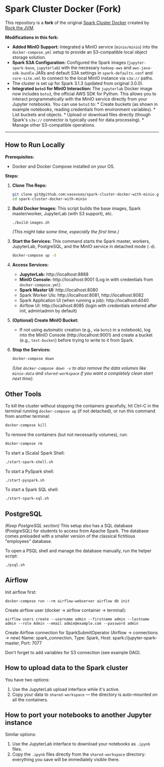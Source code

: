 # Spark Cluster Docker (Fork)

This repository is a **fork** of the original [Spark Cluster Docker](https://github.com/rockthejvm/spark-cluster-docker) created by [Rock the JVM](https://rockthejvm.com).

**Modifications in this fork:**

*   **Added MinIO Support:** Integrated a MinIO service (`minio/minio`) into the `docker-compose.yml` setup to provide an S3-compatible local object storage solution.
*   **Spark S3A Configuration:** Configured the Spark images (`jupyter-spark-base`, `jupyterlab`) with the necessary `hadoop-aws` and `aws-java-sdk-bundle` JARs and default S3A settings in `spark-defaults.conf` and `core-site.xml` to connect to the local MinIO instance via `s3a://` paths.
*  The cluster is set up for Spark 3.1.3 (updated from original 3.0.0). 
*    **Integrated `boto3` for MinIO Interaction:** The `jupyterlab` Docker image now includes `boto3`, the official AWS SDK for Python. This allows you to interact programmatically with the MinIO service directly from your Jupyter notebooks. You can use `boto3` to:
    *   Create buckets (as shown in example notebooks, reading credentials from environment variables).
    *   List buckets and objects.
    *   Upload or download files directly (though Spark's `s3a://` connector is typically used for data processing).
    *   Manage other S3-compatible operations.

---


## How to Run Locally

**Prerequisites:**

*   Docker and Docker Compose installed on your OS.

**Steps:**

1.  **Clone The Repo:**
    ```bash
    git clone git@github.com:vasevooo/spark-cluster-docker-with-minio.git
    cd spark-cluster-docker-with-minio
    ```

2.  **Build Docker Images:**
    This script builds the base images, Spark master/worker, JupyterLab (with S3 support), etc.
    ```bash
    ./build-images.sh
    ```
    *(This might take some time, especially the first time.)*

3.  **Start the Services:**
    This command starts the Spark master, workers, JupyterLab, PostgreSQL, and the MinIO service in detached mode (`-d`).
    ```bash
    docker-compose up -d
    ```

4.  **Access Services:**
    *   **JupyterLab:** http://localhost:8888
    *   **MinIO Console:** http://localhost:9001 (Log in with credentials from `docker-compose.yml`)
    *   **Spark Master UI:** http://localhost:8080
    *   Spark Worker UIs: http://localhost:8081, http://localhost:8082 
    *   Spark Application UI (when running a job): http://localhost:4040
    *   Airflow UI: http://localhost:8085 (login with credentials entered after init, admin\admin by default)

5.  **(Optional) Create MinIO Bucket:**
    *   If not using automatic creation (e.g., via `boto3` in a notebook), log into the MinIO Console (http://localhost:9001) and create a bucket (e.g., `test-bucket`) before trying to write to it from Spark.

6.  **Stop the Services:**
    ```bash
    docker-compose down
    ```
    *(Use `docker-compose down -v` to also remove the data volumes like `minio-data` and `shared-workspace` if you want a completely clean start next time).*


## Other Tools


To kill the cluster without stopping the containers gracefully, hit Ctrl-C in the terminal running `docker-compose up` (if not detached), or run this command from another terminal:
```bash
docker-compose kill
```

To remove the containers (but not necessarily volumes), run:
```bash
docker-compose rm
```

To start a (Scala) Spark Shell:
```bash
./start-spark-shell.sh
```

To start a PySpark shell:
```bash
./start-pyspark.sh
```

To start a Spark SQL shell:
```bash
./start-spark-sql.sh
```

## PostgreSQL

*(Keep PostgreSQL section)*
This setup also has a SQL database (PostgreSQL) for students to access from Apache Spark. The database comes preloaded with a smaller version of the classical fictitious "employees" database.

To open a PSQL shell and manage the database manually, run the helper script:
```bash
./psql.sh
```

## Airflow
Init airflow first:

```
docker-compose run --rm airflow-webserver airflow db init
```

Create airflow user (docker -> airflow container -> terminal):
```
airflow users create --username admin --firstname admin --lastname admin --role Admin --email admin@example.com --password admin
```

Create Airflow connection for SparkSubmitOperator (Airflow -> connections -> new)
Name: spark_connection, 
Type: Spark, 
Host: spark://jupyter-spark-master, 
Port: 7077

Don't forget to add variables for S3 connection (see example DAG).

## How to upload data to the Spark cluster

You have two options:

1.  Use the JupyterLab upload interface while it's active.
2.  Copy your data to `shared-workspace` &mdash; the directory is auto-mounted on all the containers.

## How to port your notebooks to another Jupyter instance

Similar options:

1.  Use the JupyterLab interface to download your notebooks as `.ipynb` files.
2.  Copy the `.ipynb` files directly from the `shared-workspace` directory: everything you save will be immediately visible there.